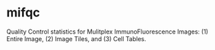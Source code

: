 # mifqc
Quality Control statistics for Mulitplex ImmunoFluorescence Images: (1) Entire Image, (2) Image Tiles, and (3) Cell Tables. 
